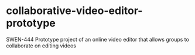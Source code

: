 # collaborative-video-editor-prototype
SWEN-444 Prototype project of an online video editor that allows groups to collaborate on editing videos
